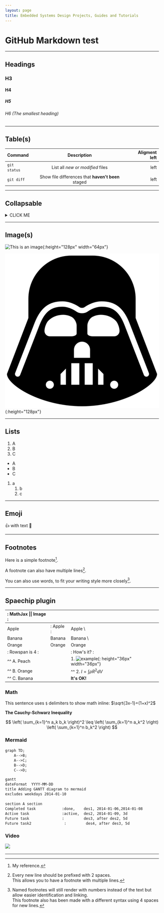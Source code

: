 ```yaml
---
layout: page
title: Embedded Systems Design Projects, Guides and Tutorials
---
```


# GitHub Markdown test

---

## Headings

### H3

#### H4

##### H5

###### H6 (The smallest heading)

---

## Table(s)

| Command | Description | Aligment left |
| :---         |     :---:      |          ---: |
| `git status` | List all *new or modified* files | left |
| `git diff` | Show file differences that **haven't been** staged | left |

---

## Collapsable

<details> <summary>CLICK ME</summary>

<div markdown="1">

#### We can hide anything, even code!

```cpp
int main(int argc, char* argv[]) {
    return 0;
}
```

</div>
</details>

---

## Image(s)

![This is an image](https://myoctocat.com/assets/images/base-octocat.svg){:height="128px" width="64px"}

![Avatar](assets/img/avatar.png){:height="128px"}

---

## Lists

1. A
2. B
3. C

- A
- B
- C

1. a
   1. b
   2. c

---

## Emoji

:+1: with text :rocket:

---

## Footnotes

Here is a simple footnote[^1].

A footnote can also have multiple lines[^2].  

You can also use words, to fit your writing style more closely[^note].

[^1]: My reference.
[^2]: Every new line should be prefixed with 2 spaces.  
  This allows you to have a footnote with multiple lines.
[^note]:
    Named footnotes will still render with numbers instead of the text but allow easier identification and linking.  
    This footnote also has been made with a different syntax using 4 spaces for new lines.

---

## Spaechip plugin

| :                   MathJax \|\| Image                 : |||
| :------------ | :-------- | :----------------------------- |
| Apple         | : Apple : | Apple                          \
| Banana        | Banana    | Banana                         \
| Orange        | Orange    | Orange                         |
| :     Rowspan is 4     : || :        How's it?           : |
| ^^     A. Peach          ||    1. ![example][cell-image]{: height="36px" width="36px"}   |
| ^^     B. Orange         || ^^ 2. $I = \int \rho R^{2} dV$ |
| ^^     C. Banana         || **It's OK!**                   |

[cell-image]: https://jekyllrb.com/img/octojekyll.png

### Math

This sentence uses `$` delimiters to show math inline:  $\sqrt{3x-1}+(1+x)^2$

**The Cauchy-Schwarz Inequality**

$$
\left( \sum_{k=1}^n a_k b_k \right)^2 \leq \left( \sum_{k=1}^n a_k^2 \right) \left( \sum_{k=1}^n b_k^2 \right)
$$

### Mermaid

```mermaid!
graph TD;
    A-->B;
    A-->C;
    B-->D;
    C-->D;
```

```mermaid!
gantt
dateFormat  YYYY-MM-DD
title Adding GANTT diagram to mermaid
excludes weekdays 2014-01-10

section A section
Completed task            :done,    des1, 2014-01-06,2014-01-08
Active task               :active,  des2, 2014-01-09, 3d
Future task               :         des3, after des2, 5d
Future task2               :         des4, after des3, 5d
```

### Video

![](https://www.youtube.com/watch?v=Ptk_1Dc2iPY)

---
